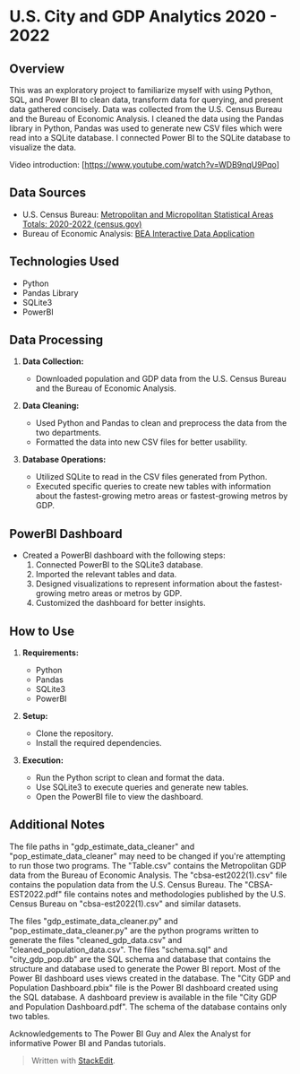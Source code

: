 # U.S. City and GDP Analytics 2020 - 2022 

## Overview

This was an exploratory project to familiarize myself with using Python, SQL, and Power BI to clean data, transform data for querying, and present data gathered concisely. Data was collected from the U.S. Census Bureau and the Bureau of Economic Analysis. I cleaned the data using the Pandas library in Python, Pandas was used to generate new CSV files which were read into a SQLite database. I connected Power BI to the SQLite database to visualize the data.

Video introduction: [https://www.youtube.com/watch?v=WDB9nqU9Pqo]

## Data Sources

-   U.S. Census Bureau: [Metropolitan and Micropolitan Statistical Areas Totals: 2020-2022 (census.gov)](https://www.census.gov/data/tables/time-series/demo/popest/2020s-total-metro-and-micro-statistical-areas.html)
-   Bureau of Economic Analysis: [BEA Interactive Data Application](https://apps.bea.gov/itable/?ReqID=70&step=1&_gl=1*xiubuz*_ga*MTQxNDUwMjUyNi4xNzAzMDAxNzEw*_ga_J4698JNNFT*MTcwMzExMzk4Ny4zLjEuMTcwMzExNDM4OS4yNy4wLjA.#eyJhcHBpZCI6NzAsInN0ZXBzIjpbMSwyOSwyNSwzMSwyNiwyNywzMF0sImRhdGEiOltbIlRhYmxlSWQiLCI1MzMiXSxbIk1ham9yX0FyZWEiLCI1Il0sWyJTdGF0ZSIsWyI1Il1dLFsiQXJlYSIsWyJYWCJdXSxbIlN0YXRpc3RpYyIsWyIzIl1dLFsiVW5pdF9vZl9tZWFzdXJlIiwiTGV2ZWxzIl0sWyJZZWFyIixbIi0xIl1dLFsiWWVhckJlZ2luIiwiLTEiXSxbIlllYXJfRW5kIiwiLTEiXV19)

## Technologies Used

-   Python
-   Pandas Library
-   SQLite3
-   PowerBI

## Data Processing

1.  **Data Collection:**
    
    -   Downloaded population and GDP data from the U.S. Census Bureau and the Bureau of Economic Analysis.
2.  **Data Cleaning:**
    
    -   Used Python and Pandas to clean and preprocess the data from the two departments.
    -   Formatted the data into new CSV files for better usability.
3.  **Database Operations:**
    
    -   Utilized SQLite to read in the CSV files generated from Python.
    -   Executed specific queries to create new tables with information about the fastest-growing metro areas or fastest-growing metros by GDP.

## PowerBI Dashboard

-   Created a PowerBI dashboard with the following steps:
    1.  Connected PowerBI to the SQLite3 database.
    2.  Imported the relevant tables and data.
    3.  Designed visualizations to represent information about the fastest-growing metro areas or metros by GDP.
    4.  Customized the dashboard for better insights.

## How to Use

1.  **Requirements:**
    
    -   Python
    -   Pandas
    -   SQLite3
    -   PowerBI
2.  **Setup:**
    
    -   Clone the repository.
    -   Install the required dependencies.
3.  **Execution:**
    
    -   Run the Python script to clean and format the data.
    -   Use SQLite3 to execute queries and generate new tables.
    -   Open the PowerBI file to view the dashboard.

## Additional Notes

The file paths in "gdp_estimate_data_cleaner" and "pop_estimate_data_cleaner" may need to be changed if you're attempting to run those two programs. The "Table.csv" contains the Metropolitan GDP data from the Bureau of Economic Analysis. The "cbsa-est2022(1).csv" file contains the population data from the U.S. Census Bureau. The "CBSA-EST2022.pdf" file contains notes and methodologies published by the U.S. Census Bureau on "cbsa-est2022(1).csv" and similar datasets. 

The files "gdp_estimate_data_cleaner.py" and "pop_estimate_data_cleaner.py" are the python programs written to generate the files "cleaned_gdp_data.csv" and "cleaned_population_data.csv". The files "schema.sql" and "city_gdp_pop.db" are the SQL schema and database that contains the structure and database used to generate the Power BI report. Most of the Power BI dashboard uses views created in the database. The "City GDP and Population Dashboard.pbix" file is the Power BI dashboard created using the SQL database. A dashboard preview is available in the file "City GDP and Population Dashboard.pdf". The schema of the database contains only two tables. 

Acknowledgements to The Power BI Guy and Alex the Analyst for informative Power BI and Pandas tutorials. 

> Written with [StackEdit](https://stackedit.io/).
